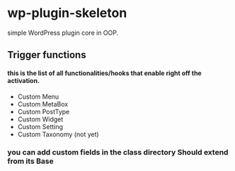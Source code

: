 
# wp-plugin-skeleton
simple WordPress plugin core in OOP.


## Trigger functions
#### this is the list of all functionalities/hooks that enable right off the activation.

- Custom Menu
- Custom MetaBox
- Custom PostType
- Custom Widget
- Custom Setting
- Custom Taxonomy (not yet)
### you can add custom fields in the class directory **Should extend from its Base**